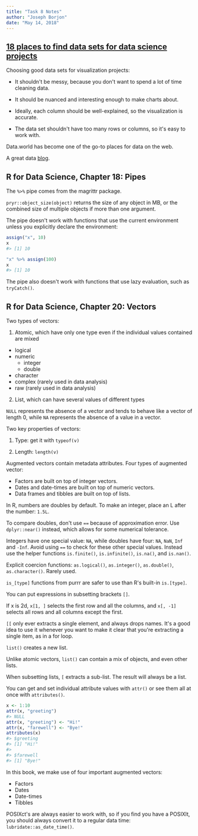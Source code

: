 ```yaml
---
title: "Task 8 Notes"
author: "Joseph Borjon"
date: "May 14, 2018"
---
```


## [18 places to find data sets for data science projects](https://www.dataquest.io/blog/free-datasets-for-projects/)

Choosing good data sets for visualization projects:

* It shouldn't be messy, because you don't want to spend a lot of time cleaning data.

* It should be nuanced and interesting enough to make charts about.

* Ideally, each column should be well-explained, so the visualization is accurate.

* The data set shouldn't have too many rows or columns, so it's easy to work with.

Data.world has become one of the go-to places for data on the web.

A great data [blog](http://www.thefunctionalart.com).

## R for Data Science, Chapter 18: Pipes

The `%>%` pipe comes from the magrittr package.

`pryr::object_size(object)` returns the size of any object in MB, or the combined size of multiple objects if more than one argument.

The pipe doesn't work with functions that use the current environment unless you explicitly declare the environment:

```r
assign("x", 10)
x
#> [1] 10

"x" %>% assign(100)
x
#> [1] 10
```

The pipe also doesn't work with functions that use lazy evaluation, such as `tryCatch()`.

## R for Data Science, Chapter 20: Vectors

Two types of vectors:

1. Atomic, which have only one type even if the individual values contained are mixed
  + logical
  + numeric
    + integer
    + double
  + character
  + complex (rarely used in data analysis)
  + raw (rarely used in data analysis)

2. List, which can have several values of different types

`NULL` represents the absence of a vector and tends to behave like a vector of length 0, while `NA` represents the absence of a value in a vector.

Two key properties of vectors:

1. Type: get it with `typeof(v)`

2. Length: `length(v)`

Augmented vectors contain metadata attributes. Four types of augmented vector:

* Factors are built on top of integer vectors.
* Dates and date-times are built on top of numeric vectors.
* Data frames and tibbles are built on top of lists.

In R, numbers are doubles by default. To make an integer, place an L after the number: `1.5L`.

To compare doubles, don't use `==` because of approximation error. Use `dplyr::near()` instead, which allows for some numerical tolerance.

Integers have one special value: `NA`, while doubles have four: `NA`, `NaN`, `Inf` and `-Inf`. Avoid using `==` to check for these other special values. Instead use the helper functions `is.finite()`, `is.infinite()`, `is.na()`, and `is.nan()`.

Explicit coercion functions: `as.logical()`, `as.integer()`, `as.double()`, `as.character()`. Rarely used.

`is_[type]` functions from purrr are safer to use than R's built-in `is.[type]`.

You can put expressions in subsetting brackets `[]`.

If x is 2d, `x[1, ]` selects the first row and all the columns, and `x[, -1]` selects all rows and all columns except the first.

`[[` only ever extracts a single element, and always drops names. It's a good idea to use it whenever you want to make it clear that you're extracting a single item, as in a for loop.

`list()` creates a new list.

Unlike atomic vectors, `list()` can contain a mix of objects, and even other lists.

When subsetting lists, `[` extracts a sub-list. The result will always be a list.

You can get and set individual attribute values with `attr()` or see them all at once with `attributes()`.

```r
x <- 1:10
attr(x, "greeting")
#> NULL
attr(x, "greeting") <- "Hi!"
attr(x, "farewell") <- "Bye!"
attributes(x)
#> $greeting
#> [1] "Hi!"
#> 
#> $farewell
#> [1] "Bye!"
```

In this book, we make use of four important augmented vectors:

* Factors
* Dates
* Date-times
* Tibbles

POSIXct's are always easier to work with, so if you find you have a POSIXlt, you should always convert it to a regular data time: `lubridate::as_date_time()`.
